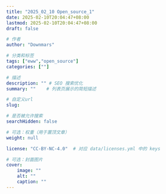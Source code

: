 ```yaml
---
title: "2025_02_10 Open_source_1"
date: 2025-02-10T20:04:47+08:00
lastmod: 2025-02-10T20:04:47+08:00
draft: false

# 作者
author: "Downmars"

# 分类和标签
tags: ["eww","open_source"]
categories: [""]

# 描述
description: "" # SEO 搜索优化
summary: ""    # 列表页展示的简短描述

# 自定义url
slug:

# 是否被允许搜索
searchHidden: false

# 可选：权重（用于置顶文章）
weight: null

license: "CC-BY-NC-4.0"  # 对应 data/licenses.yml 中的 keys

# 可选：封面图片
cover:
    image: ""
    alt: ""
    caption: ""
---
```



